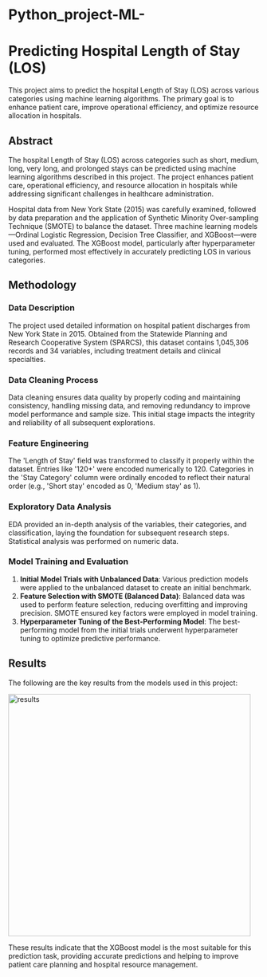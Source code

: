 # Python_project-ML-

# Predicting Hospital Length of Stay (LOS)

This project aims to predict the hospital Length of Stay (LOS) across various categories using machine learning algorithms. The primary goal is to enhance patient care, improve operational efficiency, and optimize resource allocation in hospitals.

## Abstract

The hospital Length of Stay (LOS) across categories such as short, medium, long, very long, and prolonged stays can be predicted using machine learning algorithms described in this project. The project enhances patient care, operational efficiency, and resource allocation in hospitals while addressing significant challenges in healthcare administration.

Hospital data from New York State (2015) was carefully examined, followed by data preparation and the application of Synthetic Minority Over-sampling Technique (SMOTE) to balance the dataset. Three machine learning models—Ordinal Logistic Regression, Decision Tree Classifier, and XGBoost—were used and evaluated. The XGBoost model, particularly after hyperparameter tuning, performed most effectively in accurately predicting LOS in various categories.

## Methodology

### Data Description

The project used detailed information on hospital patient discharges from New York State in 2015. Obtained from the Statewide Planning and Research Cooperative System (SPARCS), this dataset contains 1,045,306 records and 34 variables, including treatment details and clinical specialties.

### Data Cleaning Process

Data cleaning ensures data quality by properly coding and maintaining consistency, handling missing data, and removing redundancy to improve model performance and sample size. This initial stage impacts the integrity and reliability of all subsequent explorations.

### Feature Engineering

The 'Length of Stay' field was transformed to classify it properly within the dataset. Entries like '120+' were encoded numerically to 120. Categories in the 'Stay Category' column were ordinally encoded to reflect their natural order (e.g., 'Short stay' encoded as 0, 'Medium stay' as 1).

### Exploratory Data Analysis

EDA provided an in-depth analysis of the variables, their categories, and classification, laying the foundation for subsequent research steps. Statistical analysis was performed on numeric data.

### Model Training and Evaluation

1. **Initial Model Trials with Unbalanced Data**: Various prediction models were applied to the unbalanced dataset to create an initial benchmark.
2. **Feature Selection with SMOTE (Balanced Data)**: Balanced data was used to perform feature selection, reducing overfitting and improving precision. SMOTE ensured key factors were employed in model training.
3. **Hyperparameter Tuning of the Best-Performing Model**: The best-performing model from the initial trials underwent hyperparameter tuning to optimize predictive performance.

## Results

The following are the key results from the models used in this project:

<img width="486" alt="results" src="https://github.com/ShamliBajad/Python_project-ML-/assets/169564441/63b53a31-4d81-4c50-81db-71d3cf798967">


These results indicate that the XGBoost model is the most suitable for this prediction task, providing accurate predictions and helping to improve patient care planning and hospital resource management.


